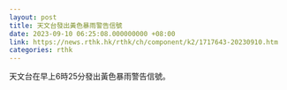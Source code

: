 ```yaml
---
layout: post
title: 天文台發出黃色暴雨警告信號
date: 2023-09-10 06:25:08.000000000 +08:00
link: https://news.rthk.hk/rthk/ch/component/k2/1717643-20230910.htm
categories: rthk
---
```


天文台在早上6時25分發出黃色暴雨警告信號。
